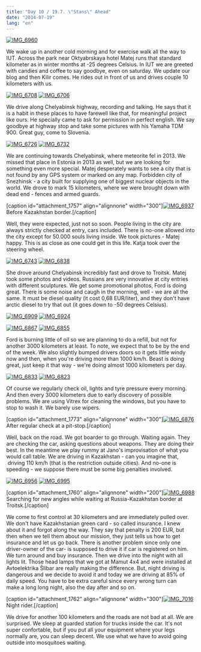 ```yaml
---
title: "Day 10 / 19.7. \"Stans\" Ahead"
date: "2014-07-19"
lang: "en"
---
```


[![IMG_6960](images/IMG_6960-300x200.jpg)](http://gremovmongolijo.com/wp-content/uploads/2014/07/IMG_6960.jpg)

We wake up in another cold morning and for exercise walk all the way to IUT. Across the park near Oktyabrskaya hotel Matej runs that standard kilometer as in winter months at -25 degrees Celsius. In IUT we are greeted with candies and coffee to say goodbye, even on saturday. We update our blog and then Kilir comes. He rides out in front of us and drives couple 10 kilometers with us.

[![IMG_6708](images/IMG_6708-300x200.jpg)](http://gremovmongolijo.com/wp-content/uploads/2014/07/IMG_6708.jpg) [![IMG_6706](images/IMG_6706-300x200.jpg)](http://gremovmongolijo.com/wp-content/uploads/2014/07/IMG_6706.jpg)

We drive along Chelyabinsk highway, recording and talking. He says that it is a habit in these places to have farewell like that, for meaningful project like ours. He specially came to ask for permission in perfect english. We say goodbye at highway stop and take some pictures with his Yamaha TDM 900. Great guy, come to Slovenia.

[![IMG_6726](images/IMG_6726-300x200.jpg)](http://gremovmongolijo.com/wp-content/uploads/2014/07/IMG_6726.jpg) [![IMG_6732](images/IMG_6732-300x200.jpg)](http://gremovmongolijo.com/wp-content/uploads/2014/07/IMG_6732.jpg)

We are continuing towards Chelyabinsk, where meteorite fel in 2013. We missed that place in Estonia in 2013 as well, but we are looking for something even more special. Matej desperately wants to see a city that is not found by any GPS system or marked on any map. Forbidden city of Snezhinsk - a city built for supplying one of biggest nuclear objects in the world. We drove to mark 15 kilometers, where we were brought down with dead end - fences and armed guards.

\[caption id="attachment\_1757" align="alignnone" width="300"\][![IMG_6937](images/IMG_6937-300x200.jpg)](http://gremovmongolijo.com/wp-content/uploads/2014/07/IMG_6937.jpg) Before Kazakhstan border.\[/caption\]

Well, they were expected, just not so soon. People living in the city are always strictly checked at entry, cars included. There is no-one allowed into the city except for 50.000 souls living inside. We took pictures - Matej happy. This is as close as one could get in this life. Katja took over the steering wheel.

[![IMG_6743](images/IMG_6743-300x200.jpg)](http://gremovmongolijo.com/wp-content/uploads/2014/07/IMG_6743.jpg) [![IMG_6838](images/IMG_6838-300x200.jpg)](http://gremovmongolijo.com/wp-content/uploads/2014/07/IMG_6838.jpg)

She drove around Chelyabinsk incredibly fast and drove to Troitsk. Matej took some photos and videos. Russians are very innovative at city entries with different sculptures. We get some promotional photos, Ford is doing great. There is some noise and caugh in the morning, well - we are all the same. It must be diesel quality (it cost 0,68 EUR/liter), and they don't have arctic diesel to try that out (it goes down to -50 degrees Celsius).

[![IMG_6909](images/IMG_6909-300x200.jpg)](http://gremovmongolijo.com/wp-content/uploads/2014/07/IMG_6909.jpg) [![IMG_6924](images/IMG_6924-300x200.jpg)](http://gremovmongolijo.com/wp-content/uploads/2014/07/IMG_6924.jpg)

[![IMG_6867](images/IMG_6867-300x200.jpg)](http://gremovmongolijo.com/wp-content/uploads/2014/07/IMG_6867.jpg) [![IMG_6855](images/IMG_6855-300x200.jpg)](http://gremovmongolijo.com/wp-content/uploads/2014/07/IMG_6855.jpg)

Ford is burning little of oil so we are planning to do a refill, but not for another 3000 kilometers at least. To note, we expect that to be by the end of the week. We also slightly bumped drivers doors so it gets little windy now and then, when you're driving more than 1000 km/h. Beast is doing great, just keep it that way - we're doing almost 1000 kilometers per day.

[![IMG_6833](images/IMG_6833-300x200.jpg)](http://gremovmongolijo.com/wp-content/uploads/2014/07/IMG_6833.jpg) [![IMG_6823](images/IMG_6823-300x200.jpg)](http://gremovmongolijo.com/wp-content/uploads/2014/07/IMG_6823.jpg)

Of course we regularly check oil, lights and tyre pressure every morning. And then every 3000 kilometers due to early discovery of possible problems. We are using Vitrex for cleaning the windows, but you have to stop to wash it. We barely use wipers.

\[caption id="attachment\_1773" align="alignnone" width="300"\][![IMG_6876](images/IMG_6876-300x200.jpg)](http://gremovmongolijo.com/wp-content/uploads/2014/07/IMG_6876.jpg) After regular check at a pit-stop.\[/caption\]

Well, back on the road. We got boarder to go through. Waiting again. They are checking the car, asking questions about weapons. They are doing their best. In the meantime we play rummy at Jano's improvisation of what you would call table. We are driving in Kazakhstan - can you imagine that,  driving 110 km/h (that is the restriction outside cities). And no-one is speeding - we suppose there must be some big penalties involved.

[![IMG_6956](images/IMG_6956-300x200.jpg)](http://gremovmongolijo.com/wp-content/uploads/2014/07/IMG_6956.jpg) [![IMG_6995](images/IMG_6995-300x200.jpg)](http://gremovmongolijo.com/wp-content/uploads/2014/07/IMG_6995.jpg)

\[caption id="attachment\_1760" align="alignnone" width="200"\][![IMG_6988](images/IMG_6988-200x300.jpg)](http://gremovmongolijo.com/wp-content/uploads/2014/07/IMG_6988.jpg) Searching for new angles while waiting at Russia-Kazakhstan border at Troitsk.\[/caption\]

We come to first control at 30 kilometers and are immediately pulled over. We don't have Kazakhstanian green card - so called insurance. I knew about it and forgot along the way. They say that penalty is 200 EUR, but then when we tell them about our mission, they just tells us how to get insurance and let us go back. There is another problem since only one driver-owner of the car- is supposed to drive it if car is registered on him. We turn around and buy insurance. Then we drive into the night with all lights lit. Those head lamps that we got at Mamut 4x4 and were installed at Avtoelektrika Šlibar are really making the difference. But, night driving is dangerous and we decide to avoid it and today we are driving at 85% of daily speed. You have to be extra careful since every wrong turn can make a long long night, also the day after and so on.

\[caption id="attachment\_1762" align="alignnone" width="300"\][![IMG_7016](images/IMG_7016-300x200.jpg)](http://gremovmongolijo.com/wp-content/uploads/2014/07/IMG_7016.jpg) Night rider.\[/caption\]

We drive for another 100 kilometers and the roads are not bad at all. We are surprised. We sleep at guarded station for trucks inside the car. It's not super confortable, but if you put all your equipment where your legs normally are, you can sleep decent. We use what we have to avoid going outside into mosquitoes waiting.

